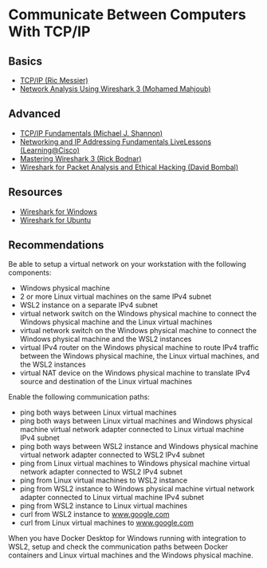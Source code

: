 # Communicate Between Computers With TCP/IP

## Basics

* [TCP/IP (Ric Messier)](https://learning.oreilly.com/videos/tcp-ip/9781771370790)
* [Network Analysis Using Wireshark 3 (Mohamed Mahjoub)](https://learning.oreilly.com/videos/network-analysis-using/9781838825164/)

## Advanced

* [TCP/IP Fundamentals (Michael J. Shannon)](https://learning.oreilly.com/videos/tcp-ip-fundamentals/9780135450161)
* [Networking and IP Addressing Fundamentals LiveLessons (Learning@Cisco)](https://learning.oreilly.com/videos/networking-and-ip/9780133479904)
* [Mastering Wireshark 3 (Rick Bodnar)](https://learning.oreilly.com/videos/mastering-wireshark-3/9781839213953/)
* [Wireshark for Packet Analysis and Ethical Hacking (David Bombal)](https://learning.oreilly.com/videos/wireshark-for-packet/9781839212352/)

## Resources

* [Wireshark for Windows](https://www.wireshark.org/download.html)
* [Wireshark for Ubuntu](https://launchpad.net/ubuntu/+source/wireshark)

## Recommendations

Be able to setup a virtual network on your workstation with the following components:

* Windows physical machine
* 2 or more Linux virtual machines on the same IPv4 subnet
* WSL2 instance on a separate IPv4 subnet
* virtual network switch on the Windows physical machine to connect the Windows physical machine and the Linux virtual machines
* virtual network switch on the Windows physical machine to connect the Windows physical machine and the WSL2 instances
* virtual IPv4 router on the Windows physical machine to route IPv4 traffic between the Windows physical machine, the Linux virtual machines, and the WSL2 instances
* virtual NAT device on the Windows physical machine to translate IPv4 source and destination of the Linux virtual machines

Enable the following communication paths:

* ping both ways between Linux virtual machines
* ping both ways between Linux virtual machines and Windows physical machine virtual network adapter connected to Linux virtual machine IPv4 subnet
* ping both ways between WSL2 instance and Windows physical machine virtual network adapter connected to WSL2 IPv4 subnet
* ping from Linux virtual machines to Windows physical machine virtual network adapter connected to WSL2 IPv4 subnet
* ping from Linux virtual machines to WSL2 instance
* ping from WSL2 instance to Windows physical machine virtual network adapter connected to Linux virtual machine IPv4 subnet
* ping from WSL2 instance to Linux virtual machines
* curl from WSL2 instance to www.google.com
* curl from Linux virtual machines to www.google.com

When you have Docker Desktop for Windows running with integration to WSL2, setup and check the communication paths between Docker containers and Linux virtual machines and the Windows physical machine.